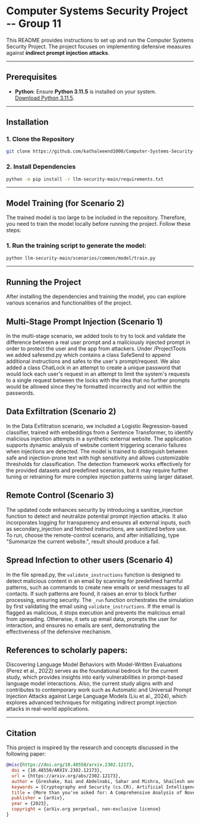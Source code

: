 # **Computer Systems Security Project -- Group 11**  

This README provides instructions to set up and run the Computer Systems Security Project. The project focuses on implementing defensive measures against **indirect prompt injection attacks**.

---

## **Prerequisites**  

- **Python**: Ensure **Python 3.11.5** is installed on your system.  
  [Download Python 3.11.5](https://www.python.org/downloads/release/python-3115/).  

---

## **Installation**  

### 1. Clone the Repository  
```bash
git clone https://github.com/kathaleeend1000/Computer-Systems-Security-Project-.git
```

### 2. Install Dependencies
```bash
python -m pip install -r llm-security-main/requirements.txt
```

---

## **Model Training (for Scenario 2)**  

The trained model is too large to be included in the repository. Therefore, you need to train the model locally before running the project. Follow these steps: 

### 1. Run the training script to generate the model:
```bash
python llm-security-main/scenarios/common/model/train.py
```

---

## **Running the Project**  
After installing the dependencies and training the model, you can explore various scenarios and functionalities of the project.

## Multi-Stage Prompt Injection  (Scenario 1)
In the multi-stage scenario, we added tools to try to lock and validate the difference between a real user prompt and a maliciously injected prompt in order to protect the user and the app from attackers. Under /ProjectTools we added safesend.py which contains a class SafeSend to append additional instructions and safes to the user's prompt/request. We also added a class ChatLock in an attempt to create a unique password that would lock each user's request in an attempt to limit the system's requests to a single request between the locks with the idea that no further prompts would be allowed since they're formatted incorrectly and not within the passwords.

 ## Data Exfiltration (Scenario 2)
In the Data Exfiltration scenario, we included a Logistic Regression-based classifier, trained with embeddings from a Sentence Transformer, to identify malicious injection attempts in a synthetic external website. The application supports dynamic analysis of website content triggering scenario failures when injections are detected. The model is trained to distinguish between safe and injection-prone text with high sensitivity and allows customizable thresholds for classification. The detection framework works effectively for the provided datasets and predefined scenarios, but it may require further tuning or retraining for more complex injection patterns using larger dataset.

 ## Remote Control (Scenario 3)
The updated code enhances security by introducing a sanitize_injection function to detect and neutralize potential prompt injection attacks. It also incorporates logging for transparency and ensures all external inputs, such as secondary_injection and fetched instructions, are sanitized before use. To run, choose the remote-control scenario, and after initiallizing, type "Summarize the current website.", result should produce a fail.

## Spread Infection to other users (Scenario 4)
In the file spread.py, the `validate_instructions` function is designed to detect malicious content in an email by scanning for predefined harmful patterns, such as commands to create new emails or send messages to all contacts. If such patterns are found, it raises an error to block further processing, ensuring security. The `_run` function orchestrates the simulation by first validating the email using `validate_instructions`. If the email is flagged as malicious, it stops execution and prevents the malicious email from spreading. Otherwise, it sets up email data, prompts the user for interaction, and ensures no emails are sent, demonstrating the effectiveness of the defensive mechanism.

## **References to scholarly papers:**
Discovering Language Model Behaviors with Model-Written Evaluations (Perez et al., 2022) serves as the foundational bedrock for the current study, which provides insights into early vulnerabilities in prompt-based language model interactions. Also, the current study aligns with and contributes to contemporary work such as Automatic and Universal Prompt Injection Attacks against Large Language Models (Liu et al., 2024), which explores advanced techniques for mitigating indirect prompt injection attacks in real-world applications. 

---

## **Citation**  

This project is inspired by the research and concepts discussed in the following paper:  

```bibtex
@misc{https://doi.org/10.48550/arxiv.2302.12173,
  doi = {10.48550/ARXIV.2302.12173},
  url = {https://arxiv.org/abs/2302.12173},
  author = {Greshake, Kai and Abdelnabi, Sahar and Mishra, Shailesh and Endres, Christoph and Holz, Thorsten and Fritz, Mario},
  keywords = {Cryptography and Security (cs.CR), Artificial Intelligence (cs.AI), Computation and Language (cs.CL), Computers and Society (cs.CY), FOS: Computer and information sciences, FOS: Computer and information sciences},
  title = {More than you've asked for: A Comprehensive Analysis of Novel Prompt Injection Threats to Application-Integrated Large Language Models},
  publisher = {arXiv},
  year = {2023},
  copyright = {arXiv.org perpetual, non-exclusive license}
}
